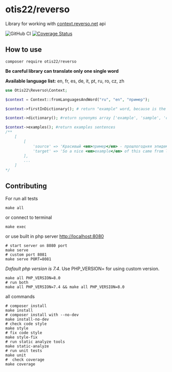 # otis22/reverso

Library for working with [context.reverso.net](https://context.reverso.net/) api

![GitHub CI](https://github.com/otis22/reverso/workflows/CI/badge.svg)
[![Coverage Status](https://coveralls.io/repos/github/otis22/reverso/badge.svg?branch=master)](https://coveralls.io/github/otis22/reverso?branch=master)

## How to use 

```
composer require otis22/reverso
```
**Be careful library can translate only one single word**

**Available language list:** en, fr, es, de, it, pt, ru, ro, cz, zh


```php
use Otis22\Reverso\Context;

$context = Context::fromLanguagesAndWord("ru", "en", "пример");

$context->firstInDictionary(); # return "example" word, because is the most popular variant in the reverso.net

$context->dictionary(); #return synonyms array ['example', 'sample', 'case', ...]

$context->examples(); #return examples sentences
/** 
    [
        [
            'source' => 'Красивый <em>пример</em> - прошлогодняя эпидемия свиного гриппа.',
            'target' => 'So a nice <em>example</em> of this came from last year and swine flu.'
        ],
        ...
    ]
*/
```

## Contributing

For run all tests
```shell
make all
```
or connect to terminal
```shell
make exec
```

or use built in php server [http://localhost:8080](http://localhost:8080)
```shell
# start server on 8080 port
make serve 
# custom port 8081
make serve PORT=8081
```

*Dafault php version is 7.4*. Use PHP_VERSION= for using custom version. 
```shell
make all PHP_VERSION=8.0
# run both 
make all PHP_VERSION=7.4 && make all PHP_VERSION=8.0
```

all commands
```shell
# composer install
make install
# composer install with --no-dev
make install-no-dev
# check code style
make style
# fix code style
make style-fix
# run static analyze tools
make static-analyze
# run unit tests
make unit
#  check coverage
make coverage
```

